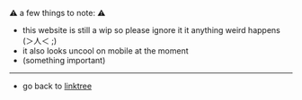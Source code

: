 ⚠️ a few things to note: ⚠️

* this website is still a wip so please ignore it it anything weird happens (＞人＜ ;)
* it also looks uncool on mobile at the moment
* (something important)

-----
* go back to [linktree](https://linktr.ee/cheeeto)

